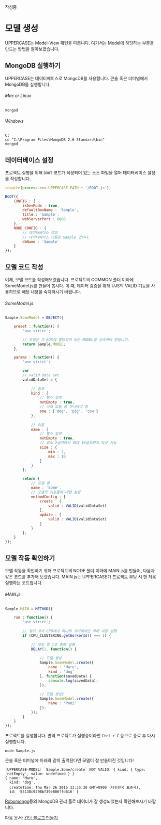 작성중

# 모델 생성
UPPERCASE는 Model-View 패턴을 따릅니다. 여기서는 Model에 해당하는 부분을 만드는 방법을 알아보겠습니다.

## MongoDB 실행하기
UPPERCASE는 데이터베이스로 MongoDB를 사용합니다. 콘솔 혹은 터미널에서 MongoDB를 실행합니다.

###### Mac or Linux
```
mongod
```

###### Windows
```
C:
cd "C:\Program Files\MongoDB 2.6 Standard\bin"
mongod
```

## 데이터베이스 설정
프로젝트 실행을 위해 `BOOT` 코드가 작성되어 있는 소스 파일을 열어 데이터베이스 설정을 작성합니다.

```javascript
require(process.env.UPPERCASE_PATH + '/BOOT.js');

BOOT({
	CONFIG : {
        isDevMode : true,
		defaultBoxName : 'Sample',
        title : 'Sample',
		webServerPort : 8888
	},
	NODE_CONFIG : {
	    // 데이터베이스 설정
		// 데이터베이스 이름은 Sample 입니다.
		dbName : 'Sample'
	}
});
```

## 모델 코드 작성
이제, 모델 코드를 작성해보겠습니다. 프로젝트의 COMMON 폴더 이하에 SomeModel.js를 만들어 봅시다. 이 때, 데이터 검증을 위해 UJS의 VALID 기능을 사용하므로 해당 내용을 숙지하시기 바랍니다.

###### SomeModel.js
```javascript
Sample.SomeModel = OBJECT({

	preset : function() {
		'use strict';

		// 모델은 각 BOX에 할당되어 있는 MODEL을 상속하여 만듭니다.
		return Sample.MODEL;
	},

	params : function() {
		'use strict';

		var
		// valid data set
		validDataSet = {
			
			// 종류
			kind : {
				// 필수 입력
				notEmpty : true,
				// 아래 값들 중 하나여야 함
				one : ['dog', 'pig', 'cow']
			},
			
			// 이름
			name : {
				// 필수 입력
				notEmpty : true,
				// 최소 2글자에서 최대 10글자까지 작성 가능
				size : {
					min : 2,
					max : 10
				}
			}
		};

		return {
			// 모델 명
			name : 'Some',
			// 모델의 기능들에 대한 설정
			methodConfig : {
				create : {
					valid : VALID(validDataSet)
				},
				update : {
					valid : VALID(validDataSet)
				}
			}
		};
	}
});
```

## 모델 작동 확인하기
모델 작동을 확인하기 위해 프로젝트의 NODE 폴더 이하에 MAIN.js를 만들어, 다음과 같은 코드를 추가해 보겠습니다. MAIN.js는 UPPERCASE가 프로젝트 부팅 시 맨 처음 실행하는 코드입니다.

###### MAIN.js
```javascript
Sample.MAIN = METHOD({

	run : function() {
		'use strict';
		
		// 멀티 코어 CPU에서 하나의 코어에서만 아래 내용 실행
		if (CPU_CLUSTERING.getWorkerId() === 1) {
			
			// 부팅 후 1초 후에 실행
			DELAY(1, function() {
				
				// 모델 생성
				Sample.SomeModel.create({
					name : 'Maru',
					kind : 'dog'
				}, function(savedData) {
					console.log(savedData);
				});
				
				// 모델 생성2
				Sample.SomeModel.create({
					name : 'Pomi'
				});
			});
		}
	}
});
```

프로젝트를 실행합니다. 만약 프로젝트가 실행중이라면 `Ctrl + C` 등으로 종료 후 다시 실행합니다.

```
node Sample.js
```

콘솔 혹은 터미널에 아래와 같이 출력된다면 모델이 잘 만들어진 것입니다!

```
[UPPERCASE-MODEL] `Sample.Some/create` NOT VALID. { kind: { type: 'notEmpty', value: undefined } }
{ name: 'Maru',
  kind: 'dog',
  createTime: Thu Mar 26 2015 13:35:30 GMT+0900 (대한민국 표준시),
  id: '55138c9298bf39e806ffd616' }
```

[Robomongo](http://www.robomongo.org)등의 MongoDB 관리 툴로 데이터가 잘 생성되었는지 확인해보시기 바랍니다.

다음 문서: [간단 블로그 만들기](MAKE_BLOG.md)
